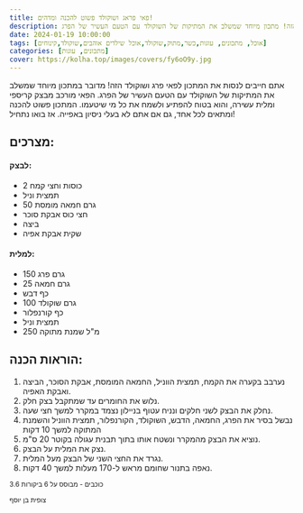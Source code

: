 ```yaml
---
title: פאי פראג ושוקולד פשוט להכנה ומדהים!
description: אתם חייבים לנסות את המתכון הזה! מתכון מיוחד שמשלב את המתיקות של השוקולד עם הטעם העשיר של הפרג.
date: 2024-01-19 10:00:00
tags: [אוכל, מתכונים, עוגות,כשר,מתוק,שוקולד,אוכל שילדים אוהבים,שוקולד,קינוחים]
categories: [מתכונים, עוגות]
cover: https://kolha.top/images/covers/fy6oO9y.jpg
---
```


אתם חייבים לנסות את המתכון לפאי פרג ושוקולד הזה!
מדובר במתכון מיוחד שמשלב את המתיקות של השוקולד עם הטעם העשיר של הפרג. הפאי מורכב מבצק קריספי ומלית עשירה, והוא בטוח להפתיע ולשמח את כל מי שיטעמו. המתכון פשוט להכנה ומתאים לכל אחד, גם אם אתם לא בעלי ניסיון באפייה. אז בואו נתחיל!
## מצרכים:


#### לבצק:

-   2 כוסות וחצי קמח
-   תמצית וניל
-   50 גרם חמאה מומסת
-   חצי כוס אבקת סוכר
-   ביצה
-   שקית אבקת אפיה

#### למלית:

-   150 גרם פרג
-   25 גרם חמאה
-   כף דבש
-   100 גרם שוקולד
-   כף קורנפלור
-   תמצית וניל
-   250 מ"ל שמנת מתוקה



## הוראות הכנה:
1.  נערבב בקערה את הקמח, תמצית הווניל, החמאה המומסת, אבקת הסוכר, הביצה ואבקת האפיה.
2.  נלוש את החומרים עד שמתקבל בצק חלק.
3.  נחלק את הבצק לשני חלקים ונניח עטוף בניילון נצמד במקרר למשך חצי שעה.
4.  נבשל בסיר את הפרג, החמאה, הדבש, השוקולד, הקורנפלור, תמצית הווניל והשמנת המתוקה למשך 10 דקות
5.  נוציא את הבצק מהמקרר ונשטח אותו בתוך תבנית עגולה בקוטר 20 ס"מ.
6.  נצק את המלית על הבצק.
7.  נגרד את החצי השני של הבצק מעל המלית.
8.  נאפה בתנור שחומם מראש ל-170 מעלות למשך 40 דקות.



<small><div property="aggregateRating"  typeof="AggregateRating">  <span  property="ratingValue">3.6</span> כוכבים -   מבוסס על <span  property="reviewCount">6</span> ביקורות  </div></small>

<small>צופית בן יוסף</small>
